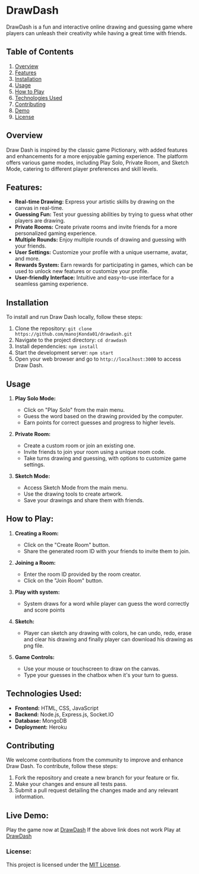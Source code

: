# DrawDash

DrawDash is a fun and interactive online drawing and guessing game where players can unleash their creativity while having a great time with friends.

## Table of Contents
1. [Overview](#overview)
2. [Features](#features)
3. [Installation](#installation)
4. [Usage](#usage)
5. [How to Play](#howtoplay)
6. [Technologies Used](#technologiesused)
7. [Contributing](#contributing)
8. [Demo](#livedemo)
9. [License](#license)

## Overview
Draw Dash is inspired by the classic game Pictionary, with added features and enhancements for a more enjoyable gaming experience. The platform offers various game modes, including Play Solo, Private Room, and Sketch Mode, catering to different player preferences and skill levels.

## Features:

- **Real-time Drawing:** Express your artistic skills by drawing on the canvas in real-time.
- **Guessing Fun:** Test your guessing abilities by trying to guess what other players are drawing.
- **Private Rooms:** Create private rooms and invite friends for a more personalized gaming experience.
- **Multiple Rounds:** Enjoy multiple rounds of drawing and guessing with your friends.
- **User Settings:** Customize your profile with a unique username, avatar, and more.
- **Rewards System:** Earn rewards for participating in games, which can be used to unlock new features or customize your profile.
- **User-friendly Interface:** Intuitive and easy-to-use interface for a seamless gaming experience.

## Installation
To install and run Draw Dash locally, follow these steps:
1. Clone the repository: `git clone https://github.com/manojKonda01/drawdash.git`
2. Navigate to the project directory: `cd drawdash`
3. Install dependencies: `npm install`
4. Start the development server: `npm start`
5. Open your web browser and go to `http://localhost:3000` to access Draw Dash.

## Usage
1. **Play Solo Mode:**
   - Click on "Play Solo" from the main menu.
   - Guess the word based on the drawing provided by the computer.
   - Earn points for correct guesses and progress to higher levels.

2. **Private Room:**
   - Create a custom room or join an existing one.
   - Invite friends to join your room using a unique room code.
   - Take turns drawing and guessing, with options to customize game settings.

3. **Sketch Mode:**
   - Access Sketch Mode from the main menu.
   - Use the drawing tools to create artwork.
   - Save your drawings and share them with friends.

## How to Play:

1. **Creating a Room:**
   - Click on the "Create Room" button.
   - Share the generated room ID with your friends to invite them to join.

2. **Joining a Room:**
   - Enter the room ID provided by the room creator.
   - Click on the "Join Room" button.

3. **Play with system:**
   - System draws for a word while player can guess the word correctly and score points
    
4. **Sketch:**
   - Player can sketch any drawing with colors, he can undo, redo, erase and clear his drawing and finally player can download his drawing as png file.
   
6. **Game Controls:**
   - Use your mouse or touchscreen to draw on the canvas.
   - Type your guesses in the chatbox when it's your turn to guess.

## Technologies Used:

- **Frontend:** HTML, CSS, JavaScript
- **Backend:** Node.js, Express.js, Socket.IO
- **Database:** MongoDB
- **Deployment:** Heroku
  
## Contributing
We welcome contributions from the community to improve and enhance Draw Dash. To contribute, follow these steps:
1. Fork the repository and create a new branch for your feature or fix.
2. Make your changes and ensure all tests pass.
3. Submit a pull request detailing the changes made and any relevant information.
   
## Live Demo:

Play the game now at [DrawDash](https://drawdash-8abf16698101.herokuapp.com/)
If the above link does not work Play at [DrawDash](https://drawdash.onrender.com)

### License:

This project is licensed under the [MIT License](LICENSE).
